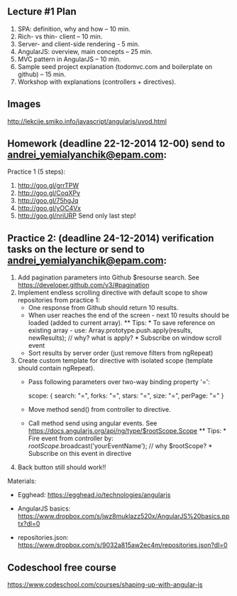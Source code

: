 ## Lecture #1 Plan

1. SPA: definition, why and how – 10 min.
2. Rich- vs thin- client – 10 min.
3. Server- and client-side rendering - 5 min.
4. AngularJS: overview, main concepts – 25 min.
5. MVC pattern in AngularJS – 10 min.
6. Sample seed project explanation (todomvc.com and boilerplate on github) – 15 min.
7. Workshop with explanations (controllers + directives).

## Images
http://lekcije.smiko.info/javascript/angularjs/uvod.html

## Homework (deadline 22-12-2014 12-00) send to andrei_yemialyanchik@epam.com:
Practice 1 (5 steps):

1. http://goo.gl/grrTPW
2. http://goo.gl/CoqXPy
3. http://goo.gl/75hgJq
4. http://goo.gl/yOC4Vx
5. http://goo.gl/nriURP
Send only last step!

## Practice 2: (deadline 24-12-2014) verification tasks on the lecture or send to andrei_yemialyanchik@epam.com:
1. Add pagination parameters into Github $resourse search. See https://developer.github.com/v3/#pagination
2. Implement endless scrolling directive with default scope to show repositories from practice 1:
    * One response from Github should return 10 results.
    * When user reaches the end of the screen - next 10 results should be loaded (added to current array).
        ** Tips:
            * To save reference on existing array - use:
            Array.prototype.push.apply(results, newResults); // why? what is apply?
            * Subscribe on window scroll event
    * Sort results by server order (just remove filters from ngRepeat)
3. Create custom template for directive with isolated scope (template should contain  ngRepeat).
    * Pass following parameters over two-way binding property '=':

        scope: {
            search: "=",
            forks: "=",
            stars: "=",
            size: "=",
            perPage: "="
        }

    * Move method send() from controller to directive.
    * Call method send using angular events. See https://docs.angularjs.org/api/ng/type/$rootScope.Scope
        ** Tips:
            * Fire event from controller by: $rootScope.$broadcast('yourEventName'); // why $rootScope?
            * Subscribe on this event in directive
4. Back button still should work!!

Materials:
* Egghead: https://egghead.io/technologies/angularjs

* AngularJS basics: https://www.dropbox.com/s/jwz8muklazz520x/AngularJS%20basics.pptx?dl=0
* repositories.json: https://www.dropbox.com/s/9032a815aw2ec4m/repositories.json?dl=0

## Codeschool free course
https://www.codeschool.com/courses/shaping-up-with-angular-js
